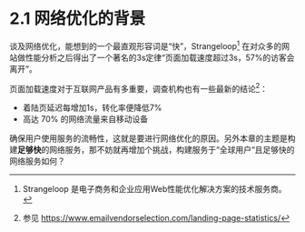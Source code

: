 # 2.1 网络优化的背景

谈及网络优化，能想到的一个最直观形容词是“快”，Strangeloop[^1] 在对众多的网站做性能分析之后得出了一个著名的3s定律“页面加载速度超过3s，57%的访客会离开”。

页面加载速度对于互联网产品有多重要，调查机构也有一些最新的结论[^2]：

- 着陆页延迟每增加1s，转化率便降低7%
- 高达 70% 的网络流量来自移动设备

确保用户使用服务的流畅性，这就是要进行网络优化的原因。另外本章的主题是构建**足够快**的网络服务，那不妨就再增加个挑战，构建服务于“全球用户“且足够快的网络服务如何？


[^1]: Strangeloop 是电子商务和企业应用Web性能优化解决方案的技术服务商。
[^2]: 参见 https://www.emailvendorselection.com/landing-page-statistics/